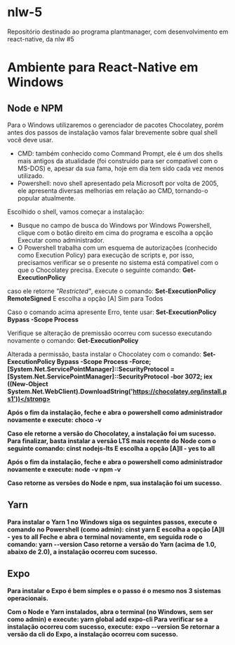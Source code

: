 # nlw-5
Repositório destinado ao programa plantmanager, com desenvolvimento em react-native, da nlw #5

<h1>Ambiente para React-Native em Windows</h1>

<h2> Node e NPM </h2>
<p> Para o Windows utilizaremos o gerenciador de pacotes Chocolatey, porém antes dos passos de instalação vamos falar brevemente sobre qual shell você deve usar. </p>
<ul>
  <li>CMD: também conhecido como Command Prompt, ele é um dos shells mais antigos da atualidade (foi construído para ser compatível com o MS-DOS) e, apesar da sua fama, hoje em dia tem sido cada vez menos utilizado.</li>
  <li>Powershell: novo shell apresentado pela Microsoft por volta de 2005, ele apresenta diversas melhorias em relação ao CMD, tornando-o popular atualmente.</li>
</ul>
Escolhido o shell, vamos começar a instalação:
<ul>
  <li>Busque no campo de busca do Windows por Windows Powershell, clique com o botão direito em cima do programa e escolha a opção Executar como administrador.</li>
  <li>O Powershell trabalha com um esquema de autorizações (conhecido como Execution Policy) para execução de scripts e, por isso, precisamos verificar se o presente no sistema está compatível com o que o Chocolatey precisa. Execute o seguinte comando: <strong>Get-ExecutionPolicy</strong></li>
</ul>

caso ele retorne <em>"Restricted"</em>, execute o comando: 
<strong>Set-ExecutionPolicy RemoteSigned</strong>
E escolha a opção [A] Sim para Todos

Caso o comando acima apresente Erro, tente usar: <strong>Set-ExecutionPolicy Bypass -Scope Process</strong>

Verifique se alteração de premissão ocorreu com sucesso executando novamente o comando: <strong>Get-ExecutionPolicy</strong>

Alterada a permissão, basta instalar o Chocolatey com o comando: <strong>Set-ExecutionPolicy Bypass -Scope Process -Force; [System.Net.ServicePointManager]::SecurityProtocol = [System.Net.ServicePointManager]::SecurityProtocol -bor 3072; iex ((New-Object System.Net.WebClient).DownloadString('https://chocolatey.org/install.ps1'))</strong>

Após o fim da instalação, feche e abra o powershell como administrador novamente e execute: <strong>choco -v</strong>

Caso ele retorne a versão do Chocolatey, a instalação foi um sucesso. Para finalizar, basta instalar a versão LTS mais recente do Node com o seguinte comando: <strong>cinst nodejs-lts</strong>
E escolha a opção [A]ll - yes to all

Após o fim da instalação, feche e abra o powershell como administrador novamente e execute:
<strong>
  node -v
  npm -v
</strong>

Caso retorne as versões do Node e npm, sua instalação foi um sucesso.

<h2> Yarn </h2>
Para instalar o Yarn 1 no Windows siga os seguintes passos, execute o comando no Powershell (como admin): <strong> cinst yarn </strong>
E escolha a opção [A]ll - yes to all
Feche e abra o terminal novamente, em seguida rode o comando: <strong>yarn --version</strong>
Caso retorne a versão do Yarn (acima de 1.0, abaixo de 2.0), a instalação ocorreu com sucesso.

<h2> Expo </h2>
Para instalar o Expo é bem simples e o passo é o mesmo nos 3 sistemas operacionais.

Com o Node e Yarn instalados, abra o terminal (no Windows, sem ser como admin) e execute: <strong>yarn global add expo-cli</strong>
Para verificar se a instalação ocorreu com sucesso, execute: <strong>expo --version</strong>
Se retornar a versão da cli do Expo, a instalação ocorreu com sucesso.
